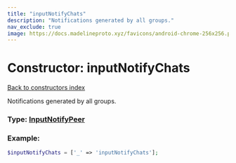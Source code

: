 ```yaml
---
title: "inputNotifyChats"
description: "Notifications generated by all groups."
nav_exclude: true
image: https://docs.madelineproto.xyz/favicons/android-chrome-256x256.png
---
```

# Constructor: inputNotifyChats  
[Back to constructors index](index.md)



Notifications generated by all groups.




### Type: [InputNotifyPeer](../types/InputNotifyPeer.md)


### Example:

```php
$inputNotifyChats = ['_' => 'inputNotifyChats'];
```  
